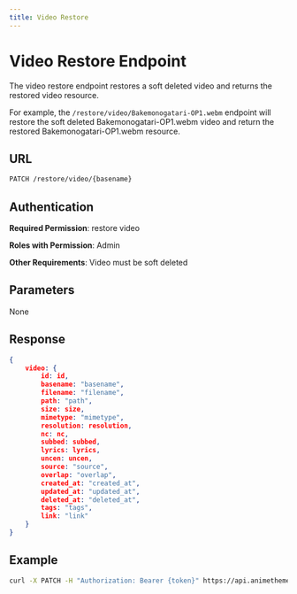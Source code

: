```yaml
---
title: Video Restore
---
```


# Video Restore Endpoint

The video restore endpoint restores a soft deleted video and returns the restored video resource.

For example, the `/restore/video/Bakemonogatari-OP1.webm` endpoint will restore the soft deleted Bakemonogatari-OP1.webm video and return the restored Bakemonogatari-OP1.webm resource.

## URL

```sh
PATCH /restore/video/{basename}
```

## Authentication

**Required Permission**: restore video

**Roles with Permission**: Admin

**Other Requirements**: Video must be soft deleted

## Parameters

None

## Response

```json
{
    video: {
        id: id,
        basename: "basename",
        filename: "filename",
        path: "path",
        size: size,
        mimetype: "mimetype",
        resolution: resolution,
        nc: nc,
        subbed: subbed,
        lyrics: lyrics,
        uncen: uncen,
        source: "source",
        overlap: "overlap",
        created_at: "created_at",
        updated_at: "updated_at",
        deleted_at: "deleted_at",
        tags: "tags",
        link: "link"
    }
}
```

## Example

```bash
curl -X PATCH -H "Authorization: Bearer {token}" https://api.animethemes.moe/restore/video/Bakemonogatari-OP1.webm
```
